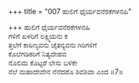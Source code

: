 +++
title = "007 ಹುಲಿಗೆ ಧೈರ್ಯವನೆರಕೆಗಳನಹಿ"

+++
ಹುಲಿಗೆ ಧೈರ್ಯವನೆರಕೆಗಳನಹಿ  
ಗಳಿಗೆ ಖಳರಿಗೆ ಲಕ್ಷ್ಮಿಯನು ಕ  
ತ್ತಲೆಗೆ ಕಾಠಿಣ್ಯವನು ಚೈತನ್ಯವನು ಗಿರಿಗಳಿಗೆ  
ಕೊಲೆಗಡಿಕರಿಗೆ ನಿತ್ಯದೇಹವ  
ನೊಲಿದು ಕೊಟ್ಟರೆ ಲೇಸು ಬಳಿಕೇ  
ನೆಲೆ ಮಹಾದೇವೇನ ನೆನೆದರೊ ಶಿವಶಿವಾ ಎಂದ     ॥7॥